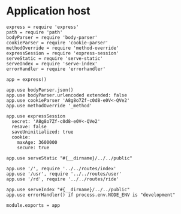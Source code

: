 # Application host

    express = require 'express'
    path = require 'path'
    bodyParser = require 'body-parser'
    cookieParser = require 'cookie-parser'
    methodOverride = require 'method-override'
    expressSession = require 'express-session'
    serveStatic = require 'serve-static'
    serveIndex = require 'serve-index'
    errorHandler = require 'errorhandler'

    app = express()

    app.use bodyParser.json()
    app.use bodyParser.urlencoded extended: false
    app.use cookieParser 'A8g8o7Zf-c0d8-e0V<-QVe2'
    app.use methodOverride '_method'

    app.use expressSession
      secret: 'A8g8o7Zf-c0d8-e0V<-QVe2'
      resave: false
      saveUninitialized: true
      cookie:
        maxAge: 3600000
        secure: true

    app.use serveStatic "#{__dirname}/../../public"

    app.use '/', require '../../routes/index'
    app.use '/usr', require '../../routes/user'
    app.use '/rd', require '../../routes/ride'

    app.use serveIndex "#{__dirname}/../../public"
    app.use errorHandler() if process.env.NODE_ENV is "development"

    module.exports = app

